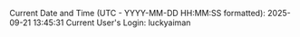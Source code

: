Current Date and Time (UTC - YYYY-MM-DD HH:MM:SS formatted): 2025-09-21 13:45:31
Current User's Login: luckyaiman
